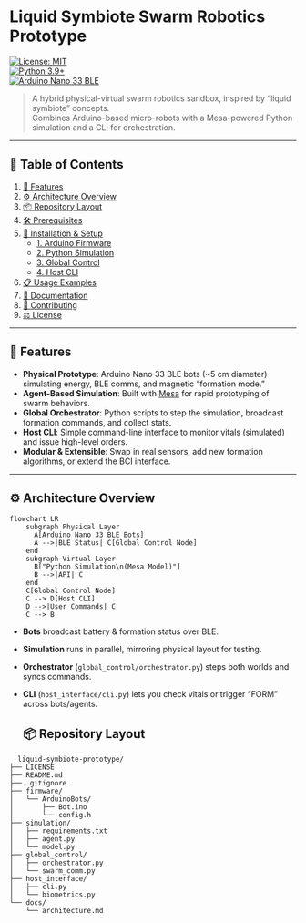 # Liquid Symbiote Swarm Robotics Prototype

[![License: MIT](https://img.shields.io/badge/License-MIT-green.svg)](./LICENSE)  
[![Python 3.9+](https://img.shields.io/badge/Python-3.9%2B-blue)](https://www.python.org/downloads/)  
[![Arduino Nano 33 BLE](https://img.shields.io/badge/Arduino-Nano%2033%20BLE-lightgrey)](https://store.arduino.cc/products/arduino-nano-33-ble)

> A hybrid physical-virtual swarm robotics sandbox, inspired by “liquid symbiote” concepts.  
> Combines Arduino-based micro-robots with a Mesa-powered Python simulation and a CLI for orchestration.

---

## 🚀 Table of Contents

1. [🎯 Features](#-features)  
2. [⚙️ Architecture Overview](#️-architecture-overview)  
3. [📦 Repository Layout](#-repository-layout)  
4. [🛠️ Prerequisites](#️-prerequisites)  
5. [🚧 Installation & Setup](#-installation--setup)  
   - [1. Arduino Firmware](#1-arduino-firmware)  
   - [2. Python Simulation](#2-python-simulation)  
   - [3. Global Control](#3-global-control)  
   - [4. Host CLI](#4-host-cli)  
6. [📋 Usage Examples](#-usage-examples)  
7. [📖 Documentation](#-documentation)  
8. [🤝 Contributing](#-contributing)  
9. [⚖️ License](#️-license)  

---

## 🎯 Features

- **Physical Prototype**: Arduino Nano 33 BLE bots (~5 cm diameter) simulating energy, BLE comms, and magnetic “formation mode.”  
- **Agent-Based Simulation**: Built with [Mesa](https://mesa.readthedocs.io/) for rapid prototyping of swarm behaviors.  
- **Global Orchestrator**: Python scripts to step the simulation, broadcast formation commands, and collect stats.  
- **Host CLI**: Simple command-line interface to monitor vitals (simulated) and issue high-level orders.  
- **Modular & Extensible**: Swap in real sensors, add new formation algorithms, or extend the BCI interface.

---

## ⚙️ Architecture Overview

```mermaid
flowchart LR
    subgraph Physical Layer
      A[Arduino Nano 33 BLE Bots]
      A -->|BLE Status| C[Global Control Node]
    end
    subgraph Virtual Layer
      B["Python Simulation\n(Mesa Model)"]
      B -->|API| C
    end
    C[Global Control Node]
    C --> D[Host CLI]
    D -->|User Commands| C
    C --> B
```
- **Bots** broadcast battery & formation status over BLE.  
- **Simulation** runs in parallel, mirroring physical layout for testing.  
- **Orchestrator** (`global_control/orchestrator.py`) steps both worlds and syncs commands.  
- **CLI** (`host_interface/cli.py`) lets you check vitals or trigger “FORM” across bots/agents.

  ## 📦 Repository Layout

```
  liquid-symbiote-prototype/
├── LICENSE
├── README.md
├── .gitignore
├── firmware/
│   └── ArduinoBots/
│       ├── Bot.ino
│       └── config.h
├── simulation/
│   ├── requirements.txt
│   ├── agent.py
│   └── model.py
├── global_control/
│   ├── orchestrator.py
│   └── swarm_comm.py
├── host_interface/
│   ├── cli.py
│   └── biometrics.py
└── docs/
    └── architecture.md
```


